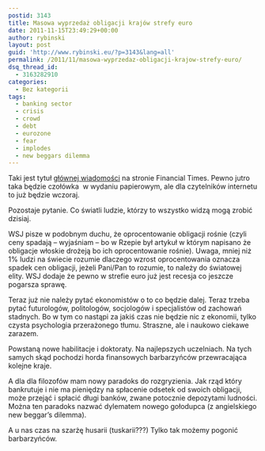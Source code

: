 ```yaml
---
postid: 3143
title: Masowa wyprzedaż obligacji krajów strefy euro
date: 2011-11-15T23:49:29+00:00
author: rybinski
layout: post
guid: 'http://www.rybinski.eu/?p=3143&lang=all'
permalink: /2011/11/masowa-wyprzedaz-obligacji-krajow-strefy-euro/
dsq_thread_id:
  - 3163282910
categories:
  - Bez kategorii
tags:
  - banking sector
  - crisis
  - crowd
  - debt
  - eurozone
  - fear
  - implodes
  - new beggars dilemma
---
```

Taki jest tytuł [głównej wiadomości](http://www.ft.com/intl/cms/s/0/c9efa9fe-0fb5-11e1-a36b-00144feabdc0.html) na stronie Financial Times. Pewno jutro taka będzie czołówka  w wydaniu papierowym, ale dla czytelników internetu to już będzie wczoraj.

Pozostaje pytanie. Co światli ludzie, którzy to wszystko widzą mogą zrobić dzisiaj.

WSJ pisze w podobnym duchu, że oprocentowanie obligacji rośnie (czyli ceny spadają – wyjaśniam – bo w Rzepie był artykuł w którym napisano że obligacje włoskie drożeją bo ich oprocentowanie rośnie). Uwaga, mniej niż 1% ludzi na świecie rozumie dlaczego wzrost oprocentowania oznacza spadek cen obligacji, jeżeli Pani/Pan to rozumie, to należy do światowej elity. WSJ dodaje że pewno w strefie euro już jest recesja co jeszcze pogarsza sprawę.

Teraz już nie należy pytać ekonomistów o to co będzie dalej. Teraz trzeba pytać futurologów, politologów, socjologów i specjalistów od zachowań stadnych. Bo w tym co nastąpi za jakiś czas nie będzie nic z ekonomii, tylko czysta psychologia przerażonego tłumu. Straszne, ale i naukowo ciekawe zarazem.

Powstaną nowe habilitacje i doktoraty. Na najlepszych uczelniach. Na tych samych skąd pochodzi horda finansowych barbarzyńców przewracająca kolejne kraje.

A dla dla filozofów mam nowy paradoks do rozgryzienia. Jak rząd który bankrutuje i nie ma pieniędzy na spłacenie odsetek od swoich obligacji, może przejąć i spłacić długi banków, zwane potocznie depozytami ludności. Można ten paradoks nazwać dylematem nowego gołodupca (z angielskiego new beggar’s dilemma).

A u nas czas na szarżę husarii (tuskarii???) Tylko tak możemy pogonić barbarzyńców.
